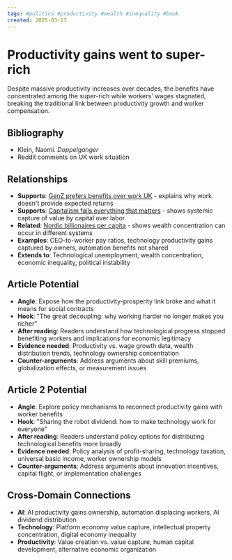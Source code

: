 ```yaml
---
tags: #politics #productivity #wealth #inequality #book
created: 2025-03-17
---
```


# Productivity gains went to super-rich

Despite massive productivity increases over decades, the benefits have concentrated among the super-rich while workers' wages stagnated, breaking the traditional link between productivity growth and worker compensation.

## Bibliography

- Klein, Naomi. *Doppelganger*
- Reddit comments on UK work situation

## Relationships
- **Supports**: [GenZ prefers benefits over work UK](politics-genz-benefits-work-uk.md) - explains why work doesn't provide expected returns
- **Supports**: [Capitalism fails everything that matters](politics-capitalism-fails-care.md) - shows systemic capture of value by capital over labor
- **Related**: [Nordic billionaires per capita](politics-nordic-billionaires.md) - shows wealth concentration can occur in different systems
- **Examples**: CEO-to-worker pay ratios, technology productivity gains captured by owners, automation benefits not shared
- **Extends to**: Technological unemployment, wealth concentration, economic inequality, political instability

## Article Potential
- **Angle**: Expose how the productivity-prosperity link broke and what it means for social contracts
- **Hook**: "The great decoupling: why working harder no longer makes you richer"
- **After reading**: Readers understand how technological progress stopped benefiting workers and implications for economic legitimacy
- **Evidence needed**: Productivity vs. wage growth data, wealth distribution trends, technology ownership concentration
- **Counter-arguments**: Address arguments about skill premiums, globalization effects, or measurement issues

## Article 2 Potential
- **Angle**: Explore policy mechanisms to reconnect productivity gains with worker benefits
- **Hook**: "Sharing the robot dividend: how to make technology work for everyone"
- **After reading**: Readers understand policy options for distributing technological benefits more broadly
- **Evidence needed**: Policy analysis of profit-sharing, technology taxation, universal basic income, worker ownership models
- **Counter-arguments**: Address arguments about innovation incentives, capital flight, or implementation challenges

## Cross-Domain Connections
- **AI**: AI productivity gains ownership, automation displacing workers, AI dividend distribution
- **Technology**: Platform economy value capture, intellectual property concentration, digital economy inequality
- **Productivity**: Value creation vs. value capture, human capital development, alternative economic organization